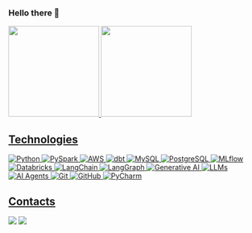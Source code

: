 ### Hello there 👋
<div>
  <a href="https://github.com/artyuan">
  <img height="180em" src="https://github-readme-stats.vercel.app/api?username=artyuan&show_icons=true&theme=dark&include_all_commits=true&count_private=true"/>
  <img height="180em" src="https://github-readme-stats.vercel.app/api/top-langs/?username=artyuan&hide=Jupyter%20Notebook&langs_count=7&theme=dark"/>
</div>


## Technologies

![Python](https://img.shields.io/badge/-Python-1572B6?style=flat-square&logo=python&logoColor=white)
![PySpark](https://img.shields.io/badge/-PySpark-black?style=flat-square&logo=apache-spark)
![AWS](https://img.shields.io/badge/-AWS-black?style=flat-square&logo=amazon-aws&logoColor=white)
![dbt](https://img.shields.io/badge/-dbt-FF7F00?style=flat-square&logo=dbt&logoColor=white)
![MySQL](https://img.shields.io/badge/-MySQL-4479A1?style=flat-square&logo=mysql&logoColor=white)
![PostgreSQL](https://img.shields.io/badge/-PostgreSQL-336791?style=flat-square&logo=postgresql&logoColor=white)
![MLflow](https://img.shields.io/badge/-MLflow-0194E2?style=flat-square&logo=mlflow&logoColor=white)
![Databricks](https://img.shields.io/badge/-Databricks-E67200?style=flat-square&logo=databricks&logoColor=white)
![LangChain](https://img.shields.io/badge/-LangChain-000000?style=flat-square&logo=langchain&logoColor=white)
![LangGraph](https://img.shields.io/badge/-LangGraph-000000?style=flat-square)
![Generative AI](https://img.shields.io/badge/-Generative_AI-5A5A5A?style=flat-square)
![LLMs](https://img.shields.io/badge/-LLMs-5A5A5A?style=flat-square)
![AI Agents](https://img.shields.io/badge/-AI_Agents-5A5A5A?style=flat-square)
![Git](https://img.shields.io/badge/-Git-black?style=flat-square&logo=git)
![GitHub](https://img.shields.io/badge/-GitHub-181717?style=flat-square&logo=github&logoColor=white)
![PyCharm](https://img.shields.io/badge/-PyCharm-black?style=flat-square&logo=pycharm&logoColor=white)

## Contacts
<div> 
  <a href="https://www.linkedin.com/in/arthuryuan/" target="_blank"><img src="https://img.shields.io/badge/-LinkedIn-%230077B5?style=for-the-badge&logo=linkedin&logoColor=white" target="_blank"></a>
  <a href = "mailto:arthuryuan23@gmail.com"><img src="https://img.shields.io/badge/-Gmail-%23333?style=for-the-badge&logo=gmail&logoColor=white" target="_blank"></a>
</div>
